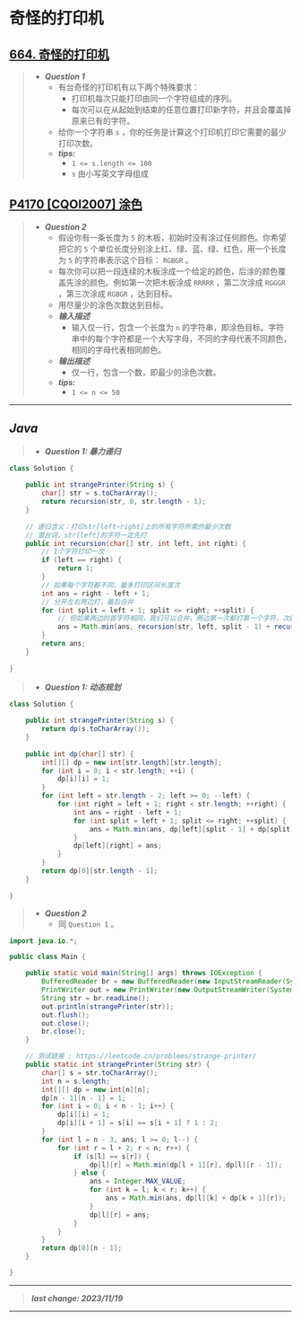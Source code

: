 # 奇怪的打印机

## [664. 奇怪的打印机](https://leetcode.cn/problems/strange-printer/)

> - ***Question 1***
>   - 有台奇怪的打印机有以下两个特殊要求：
>     - 打印机每次只能打印由同一个字符组成的序列。
>     - 每次可以在从起始到结束的任意位置打印新字符，并且会覆盖掉原来已有的字符。
>   - 给你一个字符串 `s` ，你的任务是计算这个打印机打印它需要的最少打印次数。
>   - ***tips:***
>     - `1 <= s.length <= 100`
>     - `s` 由小写英文字母组成

## [P4170 [CQOI2007] 涂色](https://www.luogu.com.cn/problem/P4170)

> - ***Question 2***
>   - 假设你有一条长度为 `5` 的木板，初始时没有涂过任何颜色。你希望把它的 `5` 个单位长度分别涂上红、绿、蓝、绿、红色，用一个长度为 `5` 的字符串表示这个目标： `RGBGR` 。
>   - 每次你可以把一段连续的木板涂成一个给定的颜色，后涂的颜色覆盖先涂的颜色。例如第一次把木板涂成 `RRRRR` ，第二次涂成 `RGGGR` ，第三次涂成 `RGBGR` ，达到目标。
>   - 用尽量少的涂色次数达到目标。
>   - ***输入描述***
>     - 输入仅一行，包含一个长度为 `n` 的字符串，即涂色目标。字符串中的每个字符都是一个大写字母，不同的字母代表不同颜色，相同的字母代表相同颜色。
>   - ***输出描述***
>     - 仅一行，包含一个数，即最少的涂色次数。
>   - ***tips:***
>     - `1 <= n <= 50`

---

## *Java*

> - ***Question 1: 暴力递归***

```java
class Solution {
    
    public int strangePrinter(String s) {
        char[] str = s.toCharArray();
        return recursion(str, 0, str.length - 1);
    }
    
    // 递归含义：打印str[left~right]上的所有字符所需的最少次数
    // 潜台词，str[left]的字符一定先打
    public int recursion(char[] str, int left, int right) {
        // 1个字符打印一次
        if (left == right) {
            return 1;
        }
        // 如果每个字符都不同，最多打印区间长度次
        int ans = right - left + 1;
        // 分开左右两边打，最后合并
        for (int split = left + 1; split <= right; ++split) {
            // 但如果两边的首字符相同，我们可以合并，两边第一次都打第一个字符，次数-1
            ans = Math.min(ans, recursion(str, left, split - 1) + recursion(str, split, right) - (str[left] == str[split] ? 1 : 0));
        }
        return ans;
    }
    
}
```

> - ***Question 1: 动态规划***

```java
class Solution {
    
    public int strangePrinter(String s) {
        return dp(s.toCharArray());
    }
    
    public int dp(char[] str) {
        int[][] dp = new int[str.length][str.length];
        for (int i = 0; i < str.length; ++i) {
            dp[i][i] = 1;
        }
        for (int left = str.length - 2; left >= 0; --left) {
            for (int right = left + 1; right < str.length; ++right) {
                int ans = right - left + 1;
                for (int split = left + 1; split <= right; ++split) {
                    ans = Math.min(ans, dp[left][split - 1] + dp[split][right] - (str[left] == str[split] ? 1 : 0));
                }
                dp[left][right] = ans;
            }
        }
        return dp[0][str.length - 1];
    }
    
}
```

> - ***Question 2***
>   - 同 `Question 1` 。

```java
import java.io.*;

public class Main {

    public static void main(String[] args) throws IOException {
        BufferedReader br = new BufferedReader(new InputStreamReader(System.in));
        PrintWriter out = new PrintWriter(new OutputStreamWriter(System.out));
        String str = br.readLine();
        out.println(strangePrinter(str));
        out.flush();
        out.close();
        br.close();
    }

    // 测试链接 : https://leetcode.cn/problems/strange-printer/
    public static int strangePrinter(String str) {
        char[] s = str.toCharArray();
        int n = s.length;
        int[][] dp = new int[n][n];
        dp[n - 1][n - 1] = 1;
        for (int i = 0; i < n - 1; i++) {
            dp[i][i] = 1;
            dp[i][i + 1] = s[i] == s[i + 1] ? 1 : 2;
        }
        for (int l = n - 3, ans; l >= 0; l--) {
            for (int r = l + 2; r < n; r++) {
                if (s[l] == s[r]) {
                    dp[l][r] = Math.min(dp[l + 1][r], dp[l][r - 1]);
                } else {
                    ans = Integer.MAX_VALUE;
                    for (int k = l; k < r; k++) {
                        ans = Math.min(ans, dp[l][k] + dp[k + 1][r]);
                    }
                    dp[l][r] = ans;
                }
            }
        }
        return dp[0][n - 1];
    }

}
```

---

> ***last change: 2023/11/19***

---
